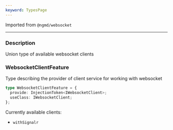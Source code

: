 ```yaml
---
keyword: TypesPage
---
```


Imported from `@ngmd/websocket`

---

### Description

Union type of available websocket clients  

### WebsocketClientFeature

Type describing the provider of client service for working with websocket

```ts
type WebsocketClientFeature = {
  provide: InjectionToken<IWebsocketClient>;
  useClass: IWebsocketClient;
};
```

Currently available clients:

  - `withSignalr`



